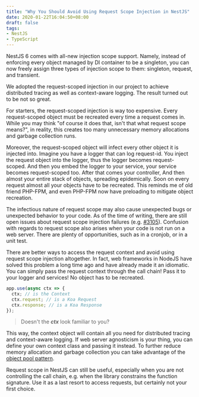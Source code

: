 ```yaml
---
title: "Why You Should Avoid Using Request Scope Injection in NestJS"
date: 2020-01-22T16:04:50+08:00
draft: false
tags:
- NestJS
- TypeScript
---
```


NestJS 6 comes with all-new injection scope support. Namely, instead of enforcing every object managed by DI container to be a singleton, you can now freely assign three types of injection scope to them: singleton, request, and transient. 

We adopted the request-scoped injection in our project to achieve distributed tracing as well as context-aware logging. The result turned out to be not so great.

For starters, the request-scoped injection is way too expensive. Every request-scoped object must be recreated every time a request comes in. While you may think "of course it does that, isn't that what request scope means?", in reality, this creates too many unnecessary memory allocations and garbage collection runs.  

Moreover, the request-scoped object will infect every other object it is injected into. Imagine you have a logger that can log request-id. You inject the request object into the logger, thus the logger becomes request-scoped. And then you embed the logger to your service, your service becomes request-scoped too. After that comes your controller, And then almost your entire stack of objects, spreading epidemically. Soon on every request almost all your objects have to be recreated. This reminds me of old friend PHP-FPM, and even PHP-FPM now have preloading to mitigate object recreation. 

The infectious nature of request scope may also cause unexpected bugs or unexpected behavior to your code. As of the time of writing, there are still open issues about request scope injection failures (e.g. [#3105](https://github.com/nestjs/nest/issues/3105)). Confusion with regards to request scope also arises when your code is not run on a web server. There are plenty of opportunities, such as in a cronjob, or in a unit test.

There are better ways to access the request context and avoid using request scope injection altogether. In fact, web frameworks in NodeJS have solved this problem a long time ago and have already made it an idiomatic. You can simply pass the request context through the call chain! Pass it to your logger and services! No object has to be recreated. 

```js
app.use(async ctx => {
  ctx; // is the Context
  ctx.request; // is a Koa Request
  ctx.response; // is a Koa Response
});
``` 

> Doesn't the ***ctx*** look familiar to you?

This way, the context object will contain all you need for distributed tracing and context-aware logging. If web server agnosticism is your thing, you can define your own context class and passing it instead. To further reduce memory allocation and garbage collection you can take advantage of the [object pool pattern](https://github.com/coopernurse/node-pool). 

Request scope in NestJS can still be useful, especially when you are not controlling the call chain, e.g. when the library constrains the function signature. Use it as a last resort to access requests, but certainly not your first choice. 
